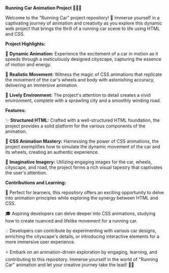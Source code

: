 **Running Car Animation Project 🏃‍♂️🚗**

Welcome to the "Running Car" project repository! 🌟 Immerse yourself in a captivating journey of animation and creativity as you explore this dynamic web project that brings the thrill of a running car scene to life using HTML and CSS.

**Project Highlights:**

🎨 **Dynamic Animation:** Experience the excitement of a car in motion as it speeds through a meticulously designed cityscape, capturing the essence of motion and energy.

🚗 **Realistic Movement:** Witness the magic of CSS animations that replicate the movement of the car's wheels and body with astonishing accuracy, delivering an immersive animation.

🌆 **Lively Environment:** The project's attention to detail creates a vivid environment, complete with a sprawling city and a smoothly winding road.

**Features:**

✨ **Structured HTML:** Crafted with a well-structured HTML foundation, the project provides a solid platform for the various components of the animation.

🎨 **CSS Animation Mastery:** Harnessing the power of CSS animations, the project exemplifies how to simulate the dynamic movement of the car and its wheels, creating an authentic experience.

🌟 **Imaginative Imagery:** Utilizing engaging images for the car, wheels, cityscape, and road, the project forms a rich visual tapestry that captivates the user's attention.

**Contributions and Learning:**

🌟 Perfect for learners, this repository offers an exciting opportunity to delve into animation principles while exploring the synergy between HTML and CSS.

🎓 Aspiring developers can delve deeper into CSS animations, studying how to create nuanced and lifelike movement for a running car.

💡 Developers can contribute by experimenting with various car designs, enriching the cityscape's details, or introducing interactive elements for a more immersive user experience.

⭐ Embark on an animation-driven exploration by engaging, learning, and contributing to this repository. Immerse yourself in the world of "Running Car" animation and let your creative journey take the lead! 🚗🌟
